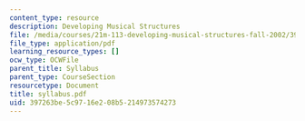 ```yaml
---
content_type: resource
description: Developing Musical Structures
file: /media/courses/21m-113-developing-musical-structures-fall-2002/397263be5c9716e208b5214973574273_syllabus.pdf
file_type: application/pdf
learning_resource_types: []
ocw_type: OCWFile
parent_title: Syllabus
parent_type: CourseSection
resourcetype: Document
title: syllabus.pdf
uid: 397263be-5c97-16e2-08b5-214973574273
---
```

